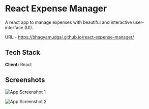 
# React Expense Manager

A react app to manage expenses with beautiful and interactive user-interface (UI).

URL - https://bhagyamudgal.github.io/react-expense-manager/


## Tech Stack

**Client:** React

  
## Screenshots

![App Screenshot 1](https://i.imgur.com/vcq7NYZ.jpg)

![App Screenshot 2](https://i.imgur.com/VvVWUtD.jpg)

  

